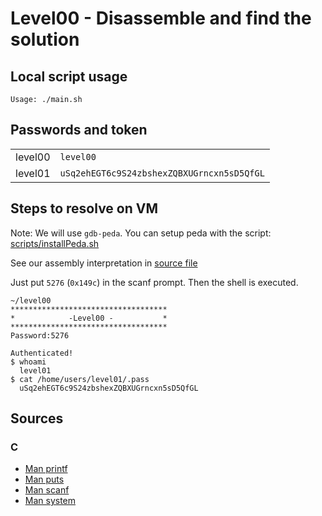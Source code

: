 # Level00 - Disassemble and find the solution

## Local script usage

```shell
Usage: ./main.sh
```

## Passwords and token

|         |                                            |
| ------- | ------------------------------------------ |
| level00 | `level00`                                  |
| level01 | `uSq2ehEGT6c9S24zbshexZQBXUGrncxn5sD5QfGL` |

## Steps to resolve on VM

Note: We will use `gdb-peda`. You can setup peda with the script: [scripts/installPeda.sh](../../scripts/installPeda.sh)

See our assembly interpretation in [source file](../source.c)

Just put `5276` (`0x149c`) in the scanf prompt. Then the shell is executed.

```shell
~/level00
***********************************
*            -Level00 -           *
***********************************
Password:5276

Authenticated!
$ whoami
  level01
$ cat /home/users/level01/.pass
  uSq2ehEGT6c9S24zbshexZQBXUGrncxn5sD5QfGL
```

## Sources

### C

- [Man printf](https://linux.die.net/man/3/printf)
- [Man puts](https://linux.die.net/man/3/puts)
- [Man scanf](https://linux.die.net/man/3/scanf)
- [Man system](https://linux.die.net/man/3/system)
